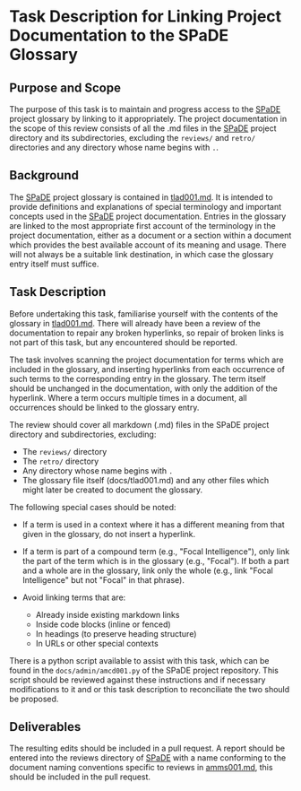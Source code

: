 # Task Description for Linking Project Documentation to the SPaDE Glossary

## Purpose and Scope

The purpose of this task is to maintain and progress access to the [SPaDE](../tlad001.md#spade) project glossary by linking to it appropriately.
The project documentation in the scope of this review consists of all the .md files in the [SPaDE](../tlad001.md#spade) project directory and its subdirectories, excluding the `reviews/` and `retro/` directories and any directory whose name begins with `.`.

## Background

The [SPaDE](../tlad001.md#spade) project glossary is contained in [tlad001.md](../tlad001.md).
It is intended to provide definitions and explanations of special terminology and important concepts used in the [SPaDE](../tlad001.md#spade) project documentation.
Entries in the glossary are linked to the most appropriate first account of the terminology in the project documentation, either as a document or a section within a document which provides the best available account of its meaning and usage.
There will not always be a suitable link destination, in which case the glossary entry itself must suffice.

## Task Description

Before undertaking this task, familiarise yourself with the contents of the glossary in [tlad001.md](../tlad001.md).
There will already have been a review of the documentation to repair any broken hyperlinks, so repair of broken links is not part of this task, but any encountered should be reported.

The task involves scanning the project documentation for terms which are included in the glossary, and inserting hyperlinks from each occurrence of such terms to the corresponding entry in the glossary.
The term itself should be unchanged in the documentation, with only the addition of the hyperlink.
Where a term occurs multiple times in a document, all occurrences should be linked to the glossary entry.

The review should cover all markdown (.md) files in the SPaDE project directory and subdirectories, excluding:

- The `reviews/` directory
- The `retro/` directory  
- Any directory whose name begins with `.`
- The glossary file itself (docs/tlad001.md) and any other files which might later be created to document the glossary.

The following special cases should be noted:

- If a term is used in a context where it has a different meaning from that given in the glossary, do not insert a hyperlink.
- If a term is part of a compound term (e.g., "Focal Intelligence"), only link the part of the term which is in the glossary (e.g., "Focal").
If both a part and a whole are in the glossary, link only the whole (e.g., link "Focal Intelligence" but not "Focal" in that phrase).

- Avoid linking terms that are:
  - Already inside existing markdown links
  - Inside code blocks (inline or fenced)
  - In headings (to preserve heading structure)
  - In URLs or other special contexts

There is a python script available to assist with this task, which can be found in the `docs/admin/amcd001.py` of the SPaDE project repository.
This script should be reviewed against these instructions and if necessary modifications to it and or this task description to reconciliate the two should be proposed.

## Deliverables

The resulting edits should be included in a pull request.
A report should be entered into the reviews directory of [SPaDE](../tlad001.md#spade) with a name conforming to the document naming conventions specific to reviews in [amms001.md](amms001.md), this should be included in the pull request.
